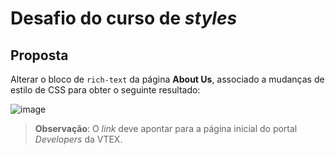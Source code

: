 # Desafio do curso de _styles_

## Proposta
Alterar o bloco de `rich-text` da página **About Us**, associado a mudanças de estilo de CSS para obter o seguinte resultado:

![image](https://user-images.githubusercontent.com/19495917/93117952-ede52980-f695-11ea-9931-dffd7d93116a.png)

> **Observação**: O _link_ deve apontar para a página inicial do portal _Developers_ da VTEX.
